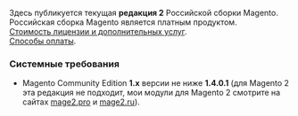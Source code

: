 Здесь публикуется текущая **редакция 2** Российской сборки Magento.  
Российская сборка Magento является платным продуктом.  
[Стоимость лицензии и дополнительных услуг](https://magento-forum.ru/topic/756).  
[Способы оплаты](https://magento-forum.ru/topic/1003).

### Системные требования
- Magento Community Edition **1.x** версии не ниже **1.4.0.1** (для Magento 2 эта редакция не подходит, мои модули для Magento 2 смотрите на сайтах [mage2.pro](https://mage2.pro/c/extensions) и [mage2.ru](https://mage2.ru/c/extensions)). 